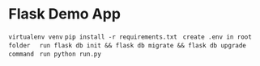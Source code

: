 # Flask Demo App

` virtualenv venv `
` pip install -r requirements.txt  `
` create .env in root folder   `
` run flask db init && flask db migrate && flask db upgrade command  `
` run python run.py `